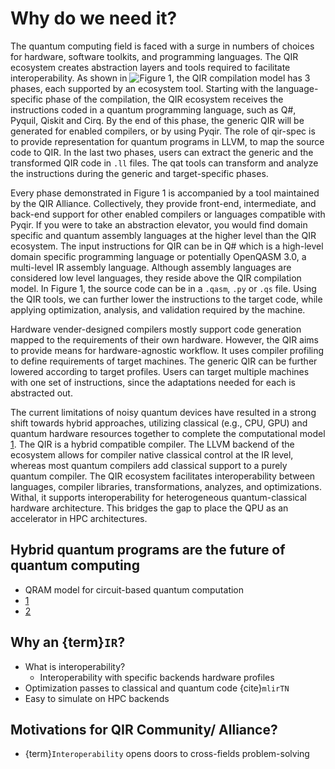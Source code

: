 # Why do we need it?

The quantum computing field is faced with a surge in numbers of choices for hardware, software toolkits, and programming languages. The QIR ecosystem creates abstraction layers and tools required to facilitate interoperability. As shown in ![Figure 1](Figure1.jpg), the QIR compilation model has 3 phases, each supported by an ecosystem tool. Starting with the language-specific phase of the compilation, the QIR ecosystem receives the instructions coded in a quantum programming language, such as Q#, Pyquil, Qiskit and Cirq. By the end of this phase, the generic QIR will be generated for enabled compilers, or by using Pyqir. The role of qir-spec is to provide representation for quantum programs in LLVM, to map the source code to QIR. In the last two phases, users can extract the generic and the transformed QIR code in `.ll` files. The qat tools can transform and analyze the instructions during the generic and target-specific phases.

Every phase demonstrated in Figure 1 is accompanied by a tool maintained by the QIR Alliance. Collectively, they provide front-end, intermediate, and back-end support for other enabled compilers or languages compatible with Pyqir. If you were to take an abstraction elevator, you would find domain specific and quantum assembly languages at the higher level than the QIR ecosystem. The input instructions for QIR can be in Q# which is a high-level domain specific programming language or potentially OpenQASM 3.0, a multi-level IR assembly language. Although assembly languages are considered low level languages, they reside above the QIR compilation model. In Figure 1, the source code can be in a `.qasm`, `.py` or `.qs` file. Using the QIR tools, we can further lower the instructions to the target code, while applying optimization, analysis, and validation required by the machine.

Hardware vender-designed compilers mostly support code generation mapped to the requirements of their own hardware. However, the QIR aims to provide means for hardware-agnostic workflow. It uses compiler profiling to define requirements of target machines. The generic QIR can be further lowered according to target profiles. Users can target multiple machines with one set of instructions, since the adaptations needed for each is abstracted out.

The current limitations of noisy quantum devices have resulted in a strong shift towards hybrid approaches, utilizing classical (e.g., CPU, GPU) and quantum hardware resources together to complete the computational model [1](https://arxiv.org/pdf/2207.06850.pdf). The QIR is a hybrid compatible compiler. The LLVM backend of the ecosystem allows for compiler native classical control at the IR level, whereas most quantum compilers add classical support to a purely quantum compiler. The QIR ecosystem facilitates interoperability between languages, compiler libraries, transformations, analyzes, and optimizations. Withal, it supports interoperability for heterogeneous quantum-classical hardware architecture. This bridges the gap to place the QPU as an accelerator in HPC architectures.

## Hybrid quantum programs are the future of quantum computing

- QRAM model for circuit-based quantum computation
- [1](https://arxiv.org/pdf/2207.06850.pdf)
- [2](https://arxiv.org/pdf/2206.12950.pdf)

## Why an {term}`IR`?

- What is interoperability?
  - Interoperability with specific backends hardware profiles
- Optimization passes to classical and quantum code {cite}`mlirTN`
- Easy to simulate on HPC backends

## Motivations for QIR Community/ Alliance?

- {term}`Interoperability` opens doors to cross-fields problem-solving
